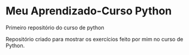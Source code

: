 # Meu Aprendizado-Curso Python
 Primeiro repositório do curso de python

Repositório criado para mostrar os exercícios feito por mim no curso de Python. 
